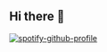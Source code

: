 ## Hi there 👋

[![spotify-github-profile](https://spotify-github-profile.kittinanx.com/api/view?uid=sovptg6ym5mws6xjwpd4uiq80&cover_image=true&theme=natemoo-re&show_offline=false&background_color=121212&interchange=true&profanity=false&bar_color=53b14f&bar_color_cover=true)](https://spotify-github-profile.kittinanx.com/api/view?uid=sovptg6ym5mws6xjwpd4uiq80&redirect=true)
